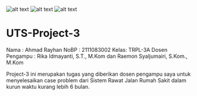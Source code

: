 ![alt text](https://encrypted-tbn0.gstatic.com/images?q=tbn:ANd9GcSqzZEA1ZUQUD_8ZiAfaknfYuPOXbKZeJyvVqIH7tdoHC6AQ1wWz3Xg10R-Zi8igu_lr2o&usqp=CAU) ![alt text](https://encrypted-tbn0.gstatic.com/images?q=tbn:ANd9GcTVyTbIN8hNY6ZTy6DMoTfmA6fng5yAmoNPA77RjisNGw&s) ![alt text](https://encrypted-tbn0.gstatic.com/images?q=tbn:ANd9GcTelevvG2LIqCIzDySEFiaKjwA3wyb_C8x3cvNfUCd8vg&s)

# UTS-Project-3

Nama : Ahmad Rayhan
NoBP : 2111083002
Kelas: TRPL-3A
Dosen Pengampu : Rika Idmayanti, S.T., M.Kom dan Raemon Syaljumairi, S.Kom., M.Kom

Project-3 ini merupakan tugas yang diberikan dosen pengampu saya untuk menyelesaikan case problem dari Sistem Rawat Jalan Rumah Sakit dalam kurun waktu kurang lebih 6 bulan.
